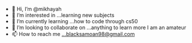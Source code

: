 - 👋 Hi, I’m @mikhayah
- 👀 I’m interested in ...learning new subjects
- 🌱 I’m currently learning ...how to code through cs50
- 💞️ I’m looking to collaborate on ...anything to learn more I am an amateur 
- 📫 How to reach me ...blacksamoan98@gmail.com

<!---
mikhayah/mikhayah is a ✨ special ✨ repository because its `README.md` (this file) appears on your GitHub profile.
You can click the Preview link to take a look at your changes.
--->
